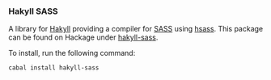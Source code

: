 ### Hakyll SASS ###
A library for [Hakyll](http://jaspervdj.be/hakyll/) providing a compiler for
[SASS](http://sass-lang.com/) using
[hsass](http://hackage.haskell.org/package/hsass). This package can be found on
Hackage under [hakyll-sass](https://hackage.haskell.org/package/hakyll-sass).

To install, run the following command:

    cabal install hakyll-sass
